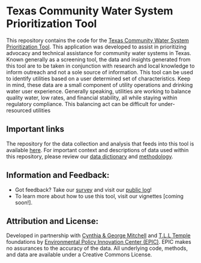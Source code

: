 # Texas Community Water System Prioritization Tool

This repository contains the code for the [Texas Community Water System Prioritization Tool](https://tx-app.policyinnovation.info/). This application was developed to assist in prioritizing advocacy and technical assistance for community water systems in Texas. Known generally as a screening tool, the data and insights generated from this tool are to be taken in conjunction with research and local knowledge to inform outreach and not a sole source of information. This tool can be used to identify utilities based on a user determined set of characteristics. Keep in mind, these data are a small component of utility operations and drinking water user experience. Generally speaking, utilities are working to balance quality water, low rates, and financial stability, all while staying within regulatory compliance. This balancing act can be difficult for under-resourced utilities

## Important links 
The repository for the data collection and analysis that feeds into this tool is available [here](https://github.com/Environmental-Policy-Innovation-Center/TX-drinking-water). For important context and descriptions of data used within this repository, please review our [data dictionary](https://docs.google.com/spreadsheets/d/1bzNPxhL-l6DeGElhG1c70Of8DGAQasMDUuX3rPHVe2A/edit#gid=0) and [methodology](https://docs.google.com/document/d/1va2Iq2oJxnqiwgNHD4bWpXKxdWbq-TYoYkosj1oz_JU/edit).

## Information and Feedback:
-   Got feedback? Take our [survey](https://forms.gle/Xjbeur68qukaRmFo7) and visit our [public log](https://docs.google.com/document/d/1MvfLFHDhTKoyLuk-cEPwFj8LPZTtdzPLBrkbhbuU38Y/edit)!
-   To learn more about how to use this tool, visit our vignettes [coming soon!].

## Attribution and License:
Developed in partnership with [Cynthia & George Mitchell](https://cgmf.org/p/home.html) and [T.L.L Temple](https://tlltemple.foundation/) foundations by [Environmental Policy Innovation Center (EPIC)](https://www.policyinnovation.org/). EPIC makes no assurances to the accuracy of the data. All underlying code, methods, and data are available under a Creative Commons License.
